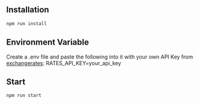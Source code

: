 ## Installation

```bash
npm run install 
```

## Environment Variable 

Create a .env file and paste the following into it with your own API Key from [exchangerates](https://exchangeratesapi.io/): 
RATES_API_KEY=your_api_key

## Start 

```bash
npm run start
```